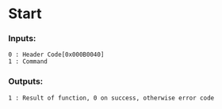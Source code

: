 # Start

### Inputs:
    0 : Header Code[0x000B0040]
    1 : Command
### Outputs:
    1 : Result of function, 0 on success, otherwise error code